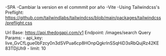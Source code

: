 -SPA
-Cambiar la version en el commmit por año
-Vite
-Using Tailwindcss's Preflight: https://github.com/tailwindlabs/tailwindcss/blob/main/packages/tailwindcss/preflight.css

Url Base: https://api.thedogapi.com/v1
Endpoint: /images/search
Query Params: 
    - api_key: live_GvCfLgue0bFzcy0n3dSVPua6cp8HOnpQgkrInSSqHiD3sRbQujRz42KE83TDjUh9
    - limit: 10
    
